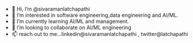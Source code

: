 - 👋 Hi, I’m @sivaramanlatchapathi
- 👀 I’m interested in software engineering,data engineering and AI/ML.
- 🌱 I’m currently learning AI/ML and management.
- 💞️ I’m looking to collaborate on AI/ML engineering
- 📫 reach out to me...linkedin@sivaramanlatchapathi , twitter@latchapathi

<!---
sivaramanlatchapathi/sivaramanlatchapathi is a ✨ special ✨ repository because its `README.md` (this file) appears on your GitHub profile.
You can click the Preview link to take a look at your changes.
--->
